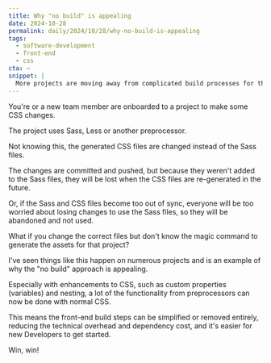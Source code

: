 ```yaml
---
title: Why "no build" is appealing
date: 2024-10-28
permalink: daily/2024/10/28/why-no-build-is-appealing
tags:
  - software-development
  - front-end
  - css
cta: ~
snippet: |
  More projects are moving away from complicated build processes for their front-end assets and back to something simpler.
---
```


You're or a new team member are onboarded to a project to make some CSS changes.

The project uses Sass, Less or another preprocessor.

Not knowing this, the generated CSS files are changed instead of the Sass files.

The changes are committed and pushed, but because they weren't added to the Sass files, they will be lost when the CSS files are re-generated in the future.

Or, if the Sass and CSS files become too out of sync, everyone will be too worried about losing changes to use the Sass files, so they will be abandoned and not used.

What if you change the correct files but don't know the magic command to generate the assets for that project?

I've seen things like this happen on numerous projects and is an example of why the "no build" approach is appealing.

Especially with enhancements to CSS, such as custom properties (variables) and nesting, a lot of the functionality from preprocessors can now be done with normal CSS.

This means the front-end build steps can be simplified or removed entirely, reducing the technical overhead and dependency cost, and it's easier for new Developers to get started.

Win, win!
